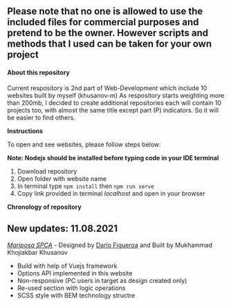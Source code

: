 ## Please note that no one is allowed to use the included files for commercial purposes and pretend to be the owner. However scripts and methods that I used can be taken for your own project

#### About this repository
Current respository is 2nd part of Web-Development which include 10 websites built by myself (khusanov-m) As respository starts weighting more than 200mb, I decided to create additional repositories each will contain 10 projects too, with almost the same title except part (P) indicators. So it will be easier to find others.

**Instructions**

To open and see websites, please follow steps below:

**Note: Nodejs should be installed before typing code in your IDE terminal**

1. Download repository
2. Open folder with website name
3. In terminal type `npm install` then `npm run serve` 
4. Copy link provided in terminal *localhost* and open in your browser


**Chronology of repository**

## New updates: 11.08.2021

_[Mariposa SPCA](https://mariposa-spca-khusanov-m-r.netlify.app/)_ - Designed by [Darío Figueroa](https://dribbble.com/shots/5101621-Mariposa-SPCA-Dribbble-Design-Challenge) and Built by Mukhammad Khojiakbar Khusanov

- Build with help of Vuejs framework
- Options API implemented in this website
- Non-responsive (PC users in target as design created only)
- Re-used section with logic operations
- SCSS style with BEM technology structre





